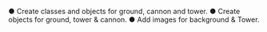 ● Create classes and objects for ground, cannon and tower. 
● Create objects for ground, tower & cannon. 
● Add images for background & Tower.

